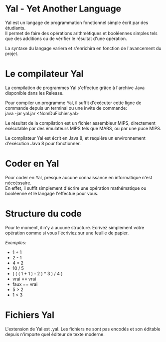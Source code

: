 # Yal - Yet Another Language

Yal est un langage de programmation fonctionnel simple écrit par des étudiants.  
Il permet de faire des opérations arithmétiques et booléennes simples tels que des additions ou de vérifier le résultat d'une opération.  

La syntaxe du langage variera et s'enrichira en fonction de l'avancement du projet.  

# Le compilateur Yal

La compilation de programmes Yal s'effectue grâce à l'archive Java disponible dans les Release.  

Pour compiler un programme Yal, il suffit d'exécuter cette ligne de commande depuis un terminal ou une invite de commande:  
java -jar yal.jar <NomDuFichier.yal>  

Le résultat de la compilation est un fichier assembleur MIPS, directement exécutable par des émulateurs MIPS tels que MARS, ou par une puce MIPS.  

Le compilateur Yal est écrit en Java 8, et requière un environnement d'exécution Java 8 pour fonctionner.  

# Coder en Yal

Pour coder en Yal, presque aucune connaissance en informatique n'est néccéssaire.  
En effet, il suffit simplement d'écrire une opération mathématique ou booléenne et le langage l'effectue pour vous.  

# Structure du code
Pour le moment, il n'y à aucune structure. Ecrivez simplement votre opération comme si vous l'écriviez sur une feuille de papier.  

_Exemples:_
* 1 + 1
* 2 - 1
* 4 * 2
* 10 / 5
* ( ( ( 1 + 1 ) - 2 ) * 3 ) / 4 )
* vrai == vrai
* faux == vrai
* 5 > 2
* 1 < 3

# Fichiers Yal
L'extension de Yal est .yal. Les fichiers ne sont pas encodés et son éditable depuis n'importe quel éditeur de texte moderne.  
